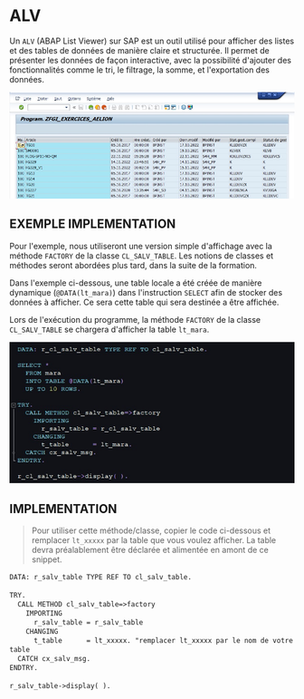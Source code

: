 # ALV

Un `ALV` (ABAP List Viewer) sur SAP est un outil utilisé pour afficher des listes et des tables de données de manière claire et structurée. Il permet de présenter les données de façon interactive, avec la possibilité d'ajouter des fonctionnalités comme le tri, le filtrage, la somme, et l'exportation des données.

![](../assets/images/ALV_001.jpg)

## EXEMPLE IMPLEMENTATION

Pour l'exemple, nous utiliseront une version simple d'affichage avec la méthode `FACTORY` de la classe `CL_SALV_TABLE`. Les notions de classes et méthodes seront abordées plus tard, dans la suite de la formation.

Dans l'exemple ci-dessous, une table locale a été créée de manière dynamique (`@DATA(lt_mara)`) dans l'instruction `SELECT` afin de stocker des données à afficher. Ce sera cette table qui sera destinée a être affichée.

Lors de l'exécution du programme, la méthode `FACTORY` de la classe `CL_SALV_TABLE` se chargera d'afficher la table `lt_mara`.

![](../assets/images/ALV_002.jpg)

## IMPLEMENTATION

> Pour utiliser cette méthode/classe, copier le code ci-dessous et remplacer `lt_xxxxx` par la table que vous voulez afficher. La table devra préalablement être déclarée et alimentée en amont de ce snippet.

```abap
DATA: r_salv_table TYPE REF TO cl_salv_table.

TRY.
  CALL METHOD cl_salv_table=>factory
    IMPORTING
      r_salv_table = r_salv_table
    CHANGING
      t_table      = lt_xxxxx. "remplacer lt_xxxxx par le nom de votre table
  CATCH cx_salv_msg.
ENDTRY.

r_salv_table->display( ).
```

